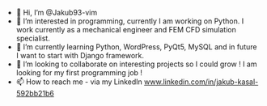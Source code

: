 - 👋 Hi, I’m @Jakub93-vim
- 👀 I’m interested in programming, currently I am working on Python. I work currently as a mechanical engineer and FEM CFD simulation specialist.
- 🌱 I’m currently learning Python, WordPress, PyQt5, MySQL and in future I want to start with Django framework.
- 💞️ I’m looking to collaborate on interesting projects so I could grow ! I am looking for my first programming job !
- 📫 How to reach me -  via my LinkedIn www.linkedin.com/in/jakub-kasal-592bb21b6

<!---
Jakub93-vim/Jakub93-vim is a ✨ special ✨ repository because its `README.md` (this file) appears on your GitHub profile.
You can click the Preview link to take a look at your changes.
--->
